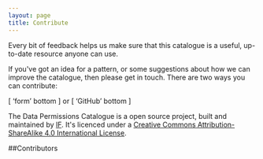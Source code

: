 ```yaml
---
layout: page
title: Contribute
---
```


Every bit of feedback helps us make sure that this catalogue is a useful, up-to-date resource anyone can use.

If you've got an idea for a pattern, or some suggestions about how we can improve the catalogue, then please get in touch. There are two ways you can contribute:

[ ‘form’ bottom ] or  [ ‘GitHub’ bottom ]

The Data Permissions Catalogue is a open source project, built and  maintained by [IF](https://projectsbyif.com). It's licenced under a [Creative Commons Attribution-ShareAlike 4.0 International License](http://creativecommons.org/licenses/by-sa/4.0/).

##Contributors
